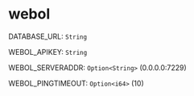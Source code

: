 # webol

DATABASE_URL: `String`

WEBOL_APIKEY: `String`

WEBOL_SERVERADDR: `Option<String>` (0.0.0.0:7229)

WEBOL_PINGTIMEOUT: `Option<i64>` (10)

